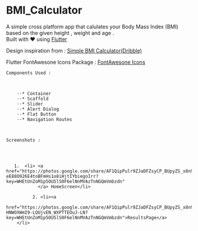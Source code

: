 # BMI_Calculator

A simple cross platform app that calulates your Body Mass Index (BMI) based on the given height , weight and age .</br> Built with ♥ using <a href="https://flutter.dev/" target="_blank">Flutter</a>

Design inspiration from : <a href="https://dribbble.com/shots/4585382-Simple-BMI-Calculator" target="_blank">Simple BMI Calculator(Dribble)</a>

Flutter FontAwesone Icons Package : <a href="https://pub.dev/packages/font_awesome_flutter" target="_blank">FontAwesone Icons</a>


    Components Used :



        ⋅⋅* Container
        ⋅⋅* Scaffold
        ⋅⋅* Slider
        ⋅⋅* Alert Dialog
        ⋅⋅* Flat Button
        ⋅⋅* Navigation Routes



    Screenshots :
 



       1.  <li> <a href="https://photos.google.com/share/AF1QipPulr9ZJaDFZsyCP_BUpyZS_x8n9yLjKyWNZk0t5mGoovSeEn20w9_SROg1UvemzQ/photo/AF1QipMfc-eE88O926E4toBFmHs1o8iHjtIYbiegoIrr?key=WHEtUnZoM1p5OU5lS0F6elNnMVAzTnNGQmVmbzdn"
                </a> HomeScreen</li> 
                
              2. <li><a
                    href="https://photos.google.com/share/AF1QipPulr9ZJaDFZsyCP_BUpyZS_x8n9yLjKyWNZk0t5mGoovSeEn20w9_SROg1UvemzQ/photo/AF1QipMR64soZ-HNWOXWmI9-LQUjvEN_WXPTTEOuJ-LN?key=WHEtUnZoM1p5OU5lS0F6elNnMVAzTnNGQmVmbzdn">ResultsPage</a>
        </li>










 


